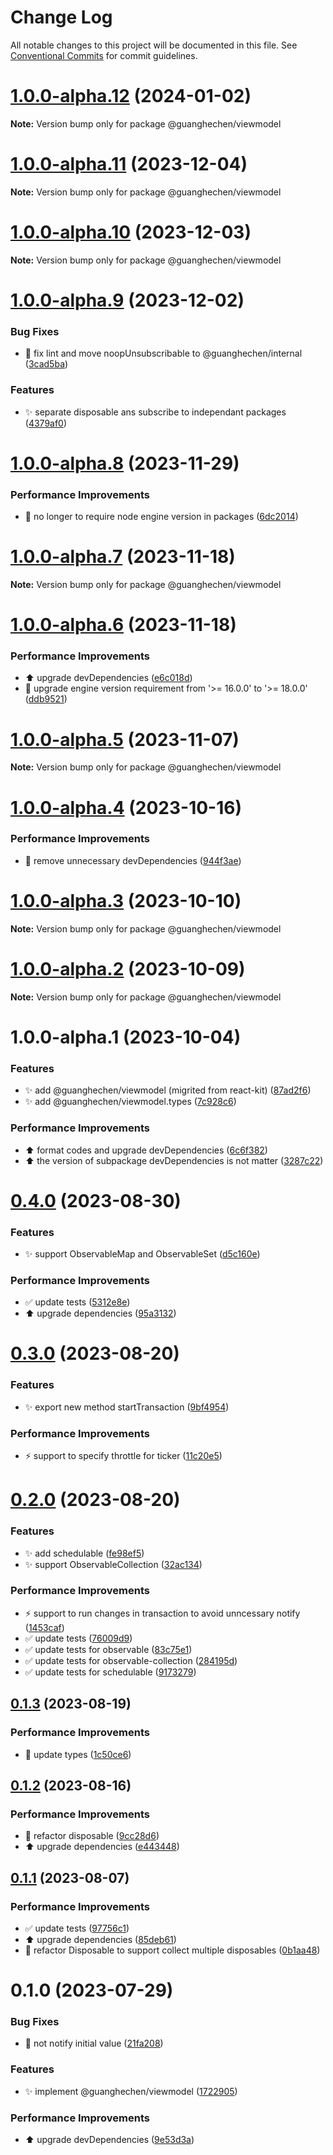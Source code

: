 # Change Log

All notable changes to this project will be documented in this file.
See [Conventional Commits](https://conventionalcommits.org) for commit guidelines.

# [1.0.0-alpha.12](https://github.com/guanghechen/sora/compare/@guanghechen/viewmodel@1.0.0-alpha.11...@guanghechen/viewmodel@1.0.0-alpha.12) (2024-01-02)

**Note:** Version bump only for package @guanghechen/viewmodel





# [1.0.0-alpha.11](https://github.com/guanghechen/sora/compare/@guanghechen/viewmodel@1.0.0-alpha.10...@guanghechen/viewmodel@1.0.0-alpha.11) (2023-12-04)

**Note:** Version bump only for package @guanghechen/viewmodel





# [1.0.0-alpha.10](https://github.com/guanghechen/sora/compare/@guanghechen/viewmodel@1.0.0-alpha.9...@guanghechen/viewmodel@1.0.0-alpha.10) (2023-12-03)

**Note:** Version bump only for package @guanghechen/viewmodel





# [1.0.0-alpha.9](https://github.com/guanghechen/sora/compare/@guanghechen/viewmodel@1.0.0-alpha.8...@guanghechen/viewmodel@1.0.0-alpha.9) (2023-12-02)


### Bug Fixes

* 🎨 fix lint and move noopUnsubscribable to @guanghechen/internal ([3cad5ba](https://github.com/guanghechen/sora/commit/3cad5ba5fb837d74f40c6a7c3e6e3ef1862bc65d))


### Features

* ✨ separate disposable ans subscribe to independant packages ([4379af0](https://github.com/guanghechen/sora/commit/4379af0ec4c284eaf8a0bed9d6baad0d04a9d737))





# [1.0.0-alpha.8](https://github.com/guanghechen/sora/compare/@guanghechen/viewmodel@1.0.0-alpha.7...@guanghechen/viewmodel@1.0.0-alpha.8) (2023-11-29)


### Performance Improvements

* 🔧 no longer to require node engine version in packages ([6dc2014](https://github.com/guanghechen/sora/commit/6dc2014122dd44bcadc893e2ee98697265e7d61e))





# [1.0.0-alpha.7](https://github.com/guanghechen/sora/compare/@guanghechen/viewmodel@1.0.0-alpha.6...@guanghechen/viewmodel@1.0.0-alpha.7) (2023-11-18)

**Note:** Version bump only for package @guanghechen/viewmodel





# [1.0.0-alpha.6](https://github.com/guanghechen/sora/compare/@guanghechen/viewmodel@1.0.0-alpha.5...@guanghechen/viewmodel@1.0.0-alpha.6) (2023-11-18)


### Performance Improvements

* ⬆️ upgrade devDependencies ([e6c018d](https://github.com/guanghechen/sora/commit/e6c018dbb4242ca52f0175f2e30e7758da268972))
* 🔧 upgrade engine version requirement from '>= 16.0.0' to '>= 18.0.0' ([ddb9521](https://github.com/guanghechen/sora/commit/ddb9521b529b2ca838554794339b9e27ac80b8aa))





# [1.0.0-alpha.5](https://github.com/guanghechen/sora/compare/@guanghechen/viewmodel@1.0.0-alpha.4...@guanghechen/viewmodel@1.0.0-alpha.5) (2023-11-07)

**Note:** Version bump only for package @guanghechen/viewmodel





# [1.0.0-alpha.4](https://github.com/guanghechen/sora/compare/@guanghechen/viewmodel@1.0.0-alpha.3...@guanghechen/viewmodel@1.0.0-alpha.4) (2023-10-16)


### Performance Improvements

* 🔧 remove unnecessary devDependencies ([944f3ae](https://github.com/guanghechen/sora/commit/944f3aee64e68ce52ca30237c7d0240a82c9c58f))





# [1.0.0-alpha.3](https://github.com/guanghechen/sora/compare/@guanghechen/viewmodel@1.0.0-alpha.2...@guanghechen/viewmodel@1.0.0-alpha.3) (2023-10-10)

**Note:** Version bump only for package @guanghechen/viewmodel





# [1.0.0-alpha.2](https://github.com/guanghechen/sora/compare/@guanghechen/viewmodel@1.0.0-alpha.1...@guanghechen/viewmodel@1.0.0-alpha.2) (2023-10-09)

**Note:** Version bump only for package @guanghechen/viewmodel





# 1.0.0-alpha.1 (2023-10-04)


### Features

* ✨ add @guanghechen/viewmodel (migrited from react-kit) ([87ad2f6](https://github.com/guanghechen/sora/commit/87ad2f6147192aea74427e120570be5e0aa73741))
* ✨ add @guanghechen/viewmodel.types ([7c928c6](https://github.com/guanghechen/sora/commit/7c928c64ada396ce7edef2f1c1afa9be986f3643))


### Performance Improvements

* ⬆️ format codes and upgrade devDependencies ([6c6f382](https://github.com/guanghechen/sora/commit/6c6f382a0ac20e4c331778cc259f197d292f0eb3))
* ⬆️ the version of subpackage devDependencies is not matter ([3287c22](https://github.com/guanghechen/sora/commit/3287c22fb150af6620c1c9f6f4b186498aea815b))





# [0.4.0](https://github.com/guanghechen/react-kit/compare/@guanghechen/viewmodel@0.3.0...@guanghechen/viewmodel@0.4.0) (2023-08-30)


### Features

* ✨ support ObservableMap and ObservableSet ([d5c160e](https://github.com/guanghechen/react-kit/commit/d5c160e294e6c6c215a13de53f0dad82d31c79ef))


### Performance Improvements

* ✅ update tests ([5312e8e](https://github.com/guanghechen/react-kit/commit/5312e8e21654e809cd0172ae1de212f99593a08d))
* ⬆️ upgrade dependencies ([95a3132](https://github.com/guanghechen/react-kit/commit/95a31328273c4763ffb3d7a275496bc81512f49b))





# [0.3.0](https://github.com/guanghechen/react-kit/compare/@guanghechen/viewmodel@0.2.0...@guanghechen/viewmodel@0.3.0) (2023-08-20)


### Features

* ✨ export new method startTransaction ([9bf4954](https://github.com/guanghechen/react-kit/commit/9bf4954cd1f0e8ea757df5c6735e703e7a778dc9))


### Performance Improvements

* ⚡️ support to specify throttle for ticker ([11c20e5](https://github.com/guanghechen/react-kit/commit/11c20e51e3e9b94bece8139b0c67f5a0b7930813))





# [0.2.0](https://github.com/guanghechen/react-kit/compare/@guanghechen/viewmodel@0.1.3...@guanghechen/viewmodel@0.2.0) (2023-08-20)


### Features

* ✨ add schedulable ([fe98ef5](https://github.com/guanghechen/react-kit/commit/fe98ef5f14abe14ab9bc78366ce9848bcea744b7))
* ✨ support ObservableCollection ([32ac134](https://github.com/guanghechen/react-kit/commit/32ac134058c322019a73b6437555903caa950be8))


### Performance Improvements

* ⚡️ support to run changes in transaction to avoid unncessary notify ([1453caf](https://github.com/guanghechen/react-kit/commit/1453cafa705913505b91e7b1141d1612543a166c))
* ✅ update tests ([76009d9](https://github.com/guanghechen/react-kit/commit/76009d9c8f31f1b2d088d716c83acee5454afd36))
* ✅ update tests for observable ([83c75e1](https://github.com/guanghechen/react-kit/commit/83c75e1c780019dc178ac2e86bd0062cd9186a89))
* ✅ update tests for observable-collection ([284195d](https://github.com/guanghechen/react-kit/commit/284195da86ba8bc06f8ff6456575307a7588249d))
* ✅ update tests for schedulable ([9173279](https://github.com/guanghechen/react-kit/commit/91732791883c22c58a4097be99e7924feeabe51a))





## [0.1.3](https://github.com/guanghechen/react-kit/compare/@guanghechen/viewmodel@0.1.2...@guanghechen/viewmodel@0.1.3) (2023-08-19)


### Performance Improvements

* 🎨 update types ([1c50ce6](https://github.com/guanghechen/react-kit/commit/1c50ce6d352c491579b42e241438ba4b3084256d))





## [0.1.2](https://github.com/guanghechen/react-kit/compare/@guanghechen/viewmodel@0.1.1...@guanghechen/viewmodel@0.1.2) (2023-08-16)


### Performance Improvements

* :art:  refactor disposable ([9cc28d6](https://github.com/guanghechen/react-kit/commit/9cc28d64beb16d0f96833b9f14f315f8cbb4f2f2))
* ⬆️ upgrade dependencies ([e443448](https://github.com/guanghechen/react-kit/commit/e4434481d1834f7567944788042ac478eb5fd503))





## [0.1.1](https://github.com/guanghechen/react-kit/compare/@guanghechen/viewmodel@0.1.0...@guanghechen/viewmodel@0.1.1) (2023-08-07)


### Performance Improvements

* ✅ update tests ([97756c1](https://github.com/guanghechen/react-kit/commit/97756c1b040b578d83f2032713204d69ca52f891))
* ⬆️ upgrade dependencies ([85deb61](https://github.com/guanghechen/react-kit/commit/85deb61590539a1e038bbafdacbc0825e19555ff))
* 🎨 refactor Disposable to support collect multiple disposables ([0b1aa48](https://github.com/guanghechen/react-kit/commit/0b1aa48c7e9161ee8f713d94848957bd9ae9585f))





# 0.1.0 (2023-07-29)


### Bug Fixes

* 🐛 not notify initial value ([21fa208](https://github.com/guanghechen/react-kit/commit/21fa208826f94ccffdbbc3570d592deb822d61a8))


### Features

* ✨ implement @guanghechen/viewmodel ([1722905](https://github.com/guanghechen/react-kit/commit/17229050e8d335c66ec7dc3c8ef68925a4954957))


### Performance Improvements

* ⬆️ upgrade devDependencies ([9e53d3a](https://github.com/guanghechen/react-kit/commit/9e53d3a6abdbe7a1590de360621046652ffb841c))
